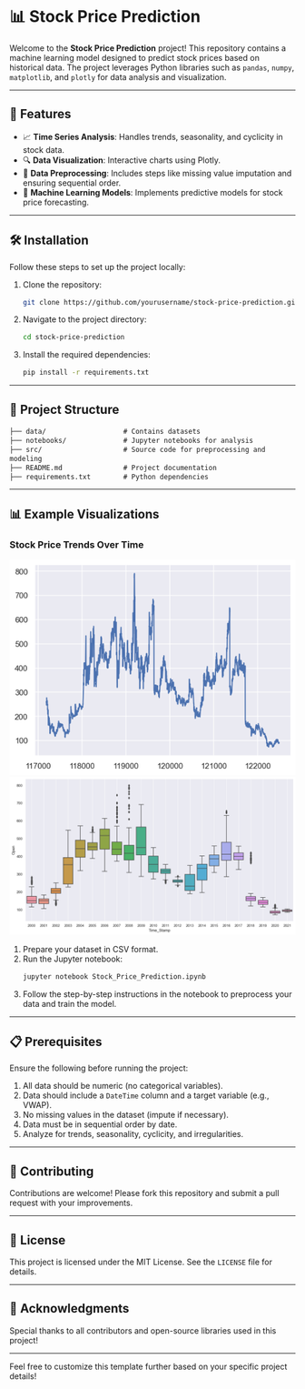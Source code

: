 # 📊 Stock Price Prediction

Welcome to the **Stock Price Prediction** project! This repository contains a machine learning model designed to predict stock prices based on historical data. The project leverages Python libraries such as `pandas`, `numpy`, `matplotlib`, and `plotly` for data analysis and visualization.

---

## 🚀 Features

- 📈 **Time Series Analysis**: Handles trends, seasonality, and cyclicity in stock data.
- 🔍 **Data Visualization**: Interactive charts using Plotly.
- 🧹 **Data Preprocessing**: Includes steps like missing value imputation and ensuring sequential order.
- 🤖 **Machine Learning Models**: Implements predictive models for stock price forecasting.

---

## 🛠️ Installation

Follow these steps to set up the project locally:

1. Clone the repository:
   ```bash
   git clone https://github.com/yourusername/stock-price-prediction.git
   ```
2. Navigate to the project directory:
   ```bash
   cd stock-price-prediction
   ```
3. Install the required dependencies:
   ```bash
   pip install -r requirements.txt
   ```

---

## 📂 Project Structure

```plaintext
├── data/                   # Contains datasets
├── notebooks/              # Jupyter notebooks for analysis
├── src/                    # Source code for preprocessing and modeling
├── README.md               # Project documentation
├── requirements.txt        # Python dependencies
```

---

## 📊 Example Visualizations

### Stock Price Trends Over Time
![Stock Price Trends](https://github.com/saikat912/Stock_price_prediction/blob/eeb509f77bb495d2c06f858e972f92c2f8dad2c5/download-2.png)
![Volume vs Open Price](https://github.com/saikat912/Stock_price_prediction/blob/a7ca008fa81e4fe260d03255dd6062a59f799ce2/download-1.png)

1. Prepare your dataset in CSV format.
2. Run the Jupyter notebook:
   ```bash
   jupyter notebook Stock_Price_Prediction.ipynb
   ```
3. Follow the step-by-step instructions in the notebook to preprocess your data and train the model.

---

## 📋 Prerequisites

Ensure the following before running the project:

1. All data should be numeric (no categorical variables).
2. Data should include a `DateTime` column and a target variable (e.g., VWAP).
3. No missing values in the dataset (impute if necessary).
4. Data must be in sequential order by date.
5. Analyze for trends, seasonality, cyclicity, and irregularities.

---

## 🤝 Contributing

Contributions are welcome! Please fork this repository and submit a pull request with your improvements.

---

## 📜 License

This project is licensed under the MIT License. See the `LICENSE` file for details.

---

## 🌟 Acknowledgments

Special thanks to all contributors and open-source libraries used in this project!

--- 

Feel free to customize this template further based on your specific project details!

